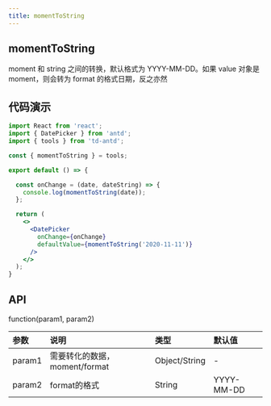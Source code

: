 ```yaml
---
title: momentToString
---
```


## momentToString

moment 和 string 之间的转换，默认格式为 YYYY-MM-DD。如果 value 对象是 moment，则会转为 format 的格式日期，反之亦然

## 代码演示

```jsx
import React from 'react';
import { DatePicker } from 'antd';
import { tools } from 'td-antd';

const { momentToString } = tools;

export default () => {

  const onChange = (date, dateString) => {
    console.log(momentToString(date));
  };

  return (
    <>
      <DatePicker
        onChange={onChange}
        defaultValue={momentToString('2020-11-11')}
      />
    </>
  );
}
```

## API

function(param1, param2)

|参数|说明|类型|默认值|
|:--|:--|:--|:--|
|param1|需要转化的数据，moment/format|Object/String|-|
|param2|format的格式|String|YYYY-MM-DD|
